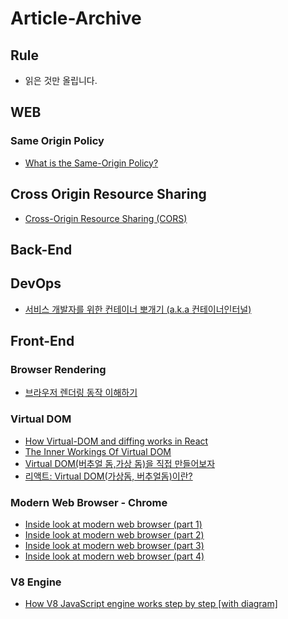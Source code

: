 # Article-Archive

## Rule
* 읽은 것만 올립니다.

## WEB

### Same Origin Policy
* [What is the Same-Origin Policy?](https://medium.com/shiftleft-blog/what-is-the-same-origin-policy-f5e365adad7e)

## Cross Origin Resource Sharing
* [Cross-Origin Resource Sharing (CORS)](https://developer.mozilla.org/en-US/docs/Web/HTTP/CORS)

## Back-End

## DevOps
* [서비스 개발자를 위한 컨테이너 뽀개기 (a.k.a 컨테이너인터널)](https://tech.kakaoenterprise.com/150)

## Front-End

### Browser Rendering
* [브라우저 렌더링 동작 이해하기](https://medium.com/@jihyerish/%EB%B8%8C%EB%9D%BC%EC%9A%B0%EC%A0%80-%EB%A0%8C%EB%8D%94%EB%A7%81-%EB%8F%99%EC%9E%91-%EC%9D%B4%ED%95%B4%ED%95%98%EA%B8%B0-4245c2f0a606)

### Virtual DOM
* [How Virtual-DOM and diffing works in React](https://medium.com/@gethylgeorge/how-virtual-dom-and-diffing-works-in-react-6fc805f9f84e)
* [The Inner Workings Of Virtual DOM](https://rajaraodv.medium.com/the-inner-workings-of-virtual-dom-666ee7ad47cf)
* [Virtual DOM(버추얼 돔,가상 돔)을 직접 만들어보자](https://medium.com/@enro2414-40667/virtual-dom-%EB%B2%84%EC%B6%94%EC%96%BC-%EB%8F%94-%EA%B0%80%EC%83%81-%EB%8F%94-%EC%9D%84-%EC%A7%81%EC%A0%91-%EB%A7%8C%EB%93%A4%EC%96%B4%EB%B3%B4%EC%9E%90-1c44606ea9b1)
* [리액트: Virtual DOM(가상돔, 버추얼돔)이란?](https://dj-min43.medium.com/%EB%A6%AC%EC%95%A1%ED%8A%B8-virtual-dom-%EA%B0%80%EC%83%81%EB%8F%94-%EB%B2%84%EC%B6%94%EC%96%BC%EB%8F%94-%EC%9D%B4%EB%9E%80-359c28112048)

### Modern Web Browser - Chrome
* [Inside look at modern web browser (part 1)](https://developer.chrome.com/blog/inside-browser-part1/)
* [Inside look at modern web browser (part 2)](https://developer.chrome.com/blog/inside-browser-part2/)
* [Inside look at modern web browser (part 3)](https://developer.chrome.com/blog/inside-browser-part3/)
* [Inside look at modern web browser (part 4)](https://developer.chrome.com/blog/inside-browser-part4/)

### V8 Engine
* [How V8 JavaScript engine works step by step [with diagram]](https://cabulous.medium.com/how-v8-javascript-engine-works-5393832d80a7)

